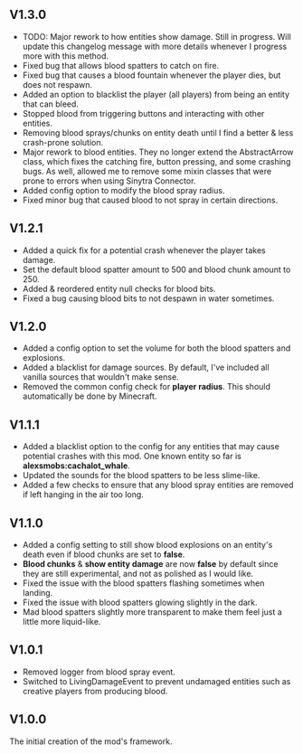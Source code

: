 ## V1.3.0
- TODO: Major rework to how entities show damage. Still in progress. Will update this changelog message with more details
    whenever I progress more with this method.
- Fixed bug that allows blood spatters to catch on fire.
- Fixed bug that causes a blood fountain whenever the player dies, but does not respawn.
- Added an option to blacklist the player (all players) from being an entity that can bleed.
- Stopped blood from triggering buttons and interacting with other entities.
- Removing blood sprays/chunks on entity death until I find a better & less crash-prone solution.
- Major rework to blood entities. They no longer extend the AbstractArrow class, which fixes the catching fire, button pressing, 
    and some crashing bugs. As well, allowed me to remove some mixin classes that were prone to errors when using Sinytra Connector.
- Added config option to modify the blood spray radius.
- Fixed minor bug that caused blood to not spray in certain directions.

## V1.2.1
- Added a quick fix for a potential crash whenever the player takes damage.
- Set the default blood spatter amount to 500 and blood chunk amount to 250.
- Added & reordered entity null checks for blood bits.
- Fixed a bug causing blood bits to not despawn in water sometimes.

## V1.2.0
- Added a config option to set the volume for both the blood spatters and explosions.
- Added a blacklist for damage sources. By default, I've included all vanilla sources that wouldn't make sense.
- Removed the common config check for **player radius**. This should automatically be done by Minecraft.

## V1.1.1
- Added a blacklist option to the config for any entities that may cause potential crashes with this mod. One known
    entity so far is **alexsmobs:cachalot_whale**.
- Updated the sounds for the blood spatters to be less slime-like.
- Added a few checks to ensure that any blood spray entities are removed if left hanging in the air too long.

## V1.1.0
- Added a config setting to still show blood explosions on an entity's death even if blood chunks are set to **false**.
- **Blood chunks** & **show entity damage** are now **false** by default since they are still experimental, and not as polished as
    I would like.
- Fixed the issue with the blood spatters flashing sometimes when landing.
- Fixed the issue with blood spatters glowing slightly in the dark.
- Mad blood spatters slightly more transparent to make them feel just a little more liquid-like.

## V1.0.1
- Removed logger from blood spray event.
- Switched to LivingDamageEvent to prevent undamaged entities such as creative players from producing blood.

## V1.0.0
The initial creation of the mod's framework.
